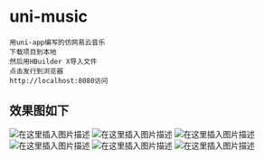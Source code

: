 # uni-music

```
用uni-app编写的仿网易云音乐
下载项目到本地
然后用HBuilder X导入文件
点击发行到浏览器
http://localhost:8080访问
```
## 效果图如下

![在这里插入图片描述](https://img-blog.csdnimg.cn/20201030092819565.png?x-oss-process=image/watermark,type_ZmFuZ3poZW5naGVpdGk,shadow_10,text_aHR0cHM6Ly9ibG9nLmNzZG4ubmV0L0hoamlhbjUyNA==,size_16,color_FFFFFF,t_70#pic_center)
![在这里插入图片描述](https://img-blog.csdnimg.cn/20201030092801696.png?x-oss-process=image/watermark,type_ZmFuZ3poZW5naGVpdGk,shadow_10,text_aHR0cHM6Ly9ibG9nLmNzZG4ubmV0L0hoamlhbjUyNA==,size_16,color_FFFFFF,t_70#pic_center)
![在这里插入图片描述](https://img-blog.csdnimg.cn/20201030092741747.png?x-oss-process=image/watermark,type_ZmFuZ3poZW5naGVpdGk,shadow_10,text_aHR0cHM6Ly9ibG9nLmNzZG4ubmV0L0hoamlhbjUyNA==,size_16,color_FFFFFF,t_70#pic_center)
![在这里插入图片描述](https://img-blog.csdnimg.cn/20201030092831504.png?x-oss-process=image/watermark,type_ZmFuZ3poZW5naGVpdGk,shadow_10,text_aHR0cHM6Ly9ibG9nLmNzZG4ubmV0L0hoamlhbjUyNA==,size_16,color_FFFFFF,t_70#pic_center)
![在这里插入图片描述](https://img-blog.csdnimg.cn/2020103009290338.png?x-oss-process=image/watermark,type_ZmFuZ3poZW5naGVpdGk,shadow_10,text_aHR0cHM6Ly9ibG9nLmNzZG4ubmV0L0hoamlhbjUyNA==,size_16,color_FFFFFF,t_70#pic_center)
![在这里插入图片描述](https://img-blog.csdnimg.cn/2020103009303433.png?x-oss-process=image/watermark,type_ZmFuZ3poZW5naGVpdGk,shadow_10,text_aHR0cHM6Ly9ibG9nLmNzZG4ubmV0L0hoamlhbjUyNA==,size_16,color_FFFFFF,t_70#pic_center)




